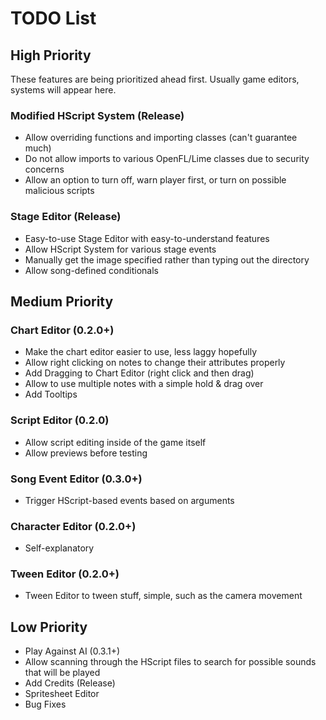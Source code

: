 # TODO List

## High Priority

These features are being prioritized ahead first.
Usually game editors, systems will appear here.

### Modified HScript System (Release)

* Allow overriding functions and importing classes (can't guarantee much)
* Do not allow imports to various OpenFL/Lime classes due to security concerns
* Allow an option to turn off, warn player first, or turn on possible malicious scripts

### Stage Editor (Release)

* Easy-to-use Stage Editor with easy-to-understand features
* Allow HScript System for various stage events
* Manually get the image specified rather than typing out the directory
* Allow song-defined conditionals

## Medium Priority

### Chart Editor (0.2.0+)

* Make the chart editor easier to use, less laggy hopefully
* Allow right clicking on notes to change their attributes properly
* Add Dragging to Chart Editor (right click and then drag)
* Allow to use multiple notes with a simple hold & drag over
* Add Tooltips

### Script Editor (0.2.0)

* Allow script editing inside of the game itself
* Allow previews before testing

### Song Event Editor (0.3.0+)

* Trigger HScript-based events based on arguments

### Character Editor (0.2.0+)

* Self-explanatory

### Tween Editor (0.2.0+)

* Tween Editor to tween stuff, simple, such as the camera movement

## Low Priority

* Play Against AI (0.3.1+)
* Allow scanning through the HScript files to search for possible sounds that will be played
* Add Credits (Release)
* Spritesheet Editor
* Bug Fixes
